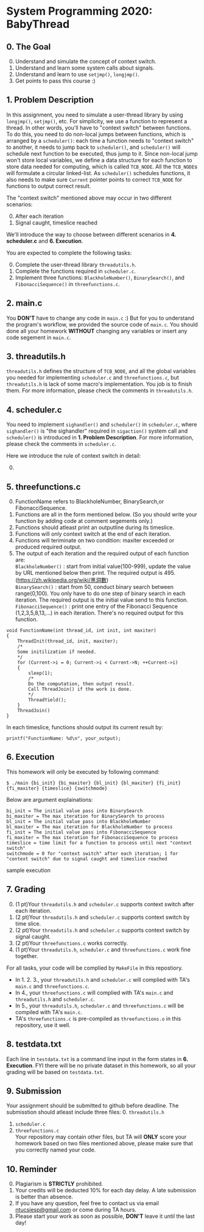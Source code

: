 # System Programming 2020: BabyThread
## 0. The Goal
0. Understand and simulate the concept of context switch.
1. Understand and learn some system calls about signals.
2. Understand and learn to use `setjmp()`, `longjmp()`.
3. Get points to pass this course :)

## 1. Problem Description
In this assignment, you need to simulate a user-thread library by using `longjmp()`, `setjmp()`, etc. For simplicity, we use a function to represent a thread. In other words, you'll have to "context switch" between functions. To do this, you need to do non-local jumps between functions, which is arranged by a `scheduler()`: each time a function needs to "context switch" to another, it needs to jump back to `scheduler()`, and `scheduler()` will schedule next function to be executed, thus jump to it. Since non-local jump won't store local variables, we define a data structure for each function to store data needed for computing, which is called `TCB_NODE`. All the `TCB_NODE`s will formulate a circular linked-list. As `scheduler()` schedules functions, it also needs to make sure `Current` pointer points to correct `TCB_NODE` for functions to output correct result.

The "context switch" mentioned above may occur in two different scenarios:

0. After each iteration
1. Signal caught, timeslice reached

We'll introduce the way to choose between different scenarios in **4. scheduler.c** and **6. Execution**. 


You are expected to complete the following tasks:
  
0. Complete the user-thread library `threadutils.h`.
1. Complete the functions required in `scheduler.c`.
2. Implement three functions: `BlackholeNumber()`, `BinarySearch()`, and `FibonacciSequence()` in `threefunctions.c`.

## 2. main.c
You **DON'T** have to change any code in `main.c` :) But for you to understand the program's workflow, we provided the source code of `main.c`. You should done all your homework **WITHOUT** changing any variables or insert any code segement in `main.c`.

## 3. threadutils.h
`threadutils.h` defines the structure of `TCB_NODE`, and all the global variables you needed for implementing `scheduler.c` and `threefunctions.c`, but `threadutils.h` is lack of some macro's implementation. You job is to finish them. For more information, please check the comments in `threadutils.h`.

## 4. scheduler.c
You need to implement `sighandler()` and `scheduler()` in `scheduler.c`, where `sighandler()` is "the sighandler" required in `sigaction()` system call and `scheduler()` is introduced in **1. Problem Description**. For more information, please check the comments in `scheduler.c`.  

Here we introduce the rule of context switch in detail:

0. 

## 5. threefunctions.c
0. FunctionName refers to BlackholeNumber, BinarySearch,or FibonacciSequence.
1. Functions are all in the form mentioned below. (So you should write your function by adding code at comment segements only.)
2. Functions should atleast print an outputline during its timeslice.
3. Functions will only context switch at the end of each iteration.
4. Functions will teriminate on two condition: maxiter exceeded or produced required output.  
5. The output of each iteration and the required output of each function are:  
`BlackholeNumber()` : start from initial value(100-999), update the value by URL mentioned below then print. The required output is 495.  
                      (https://zh.wikipedia.org/wiki/黑洞數)  
`BinarySearch()` : start from 50, conduct binary search between range(0,100). You only have to do one step of binary search in each iteration. The required output is the initial value send to this function.  
`FibonacciSequence()` : print one entry of the Fibonacci Sequence (1,2,3,5,8,13,...) in each iteration. There's no required output for this function.  
```
void FunctionName(int thread_id, int init, int maxiter)
{
	ThreadInit(thread_id, init, maxiter);
	/*
	Some initilization if needed.
	*/
	for (Current->i = 0; Current->i < Current->N; ++Current->i)
	{
		sleep(1);
		/*
		Do the computation, then output result.
		Call ThreadJoin() if the work is done.
		*/	
		ThreadYield();
	}
	ThreadJoin()
}

```
In each timeslice, functions should output its current result by:
```
printf("FunctionName: %d\n", your_output);
```

## 6. Execution
This homework will only be executed by following command:
```
$ ./main {bi_init} {bi_maxiter} {bl_init} {bl_maxiter} {fi_init} {fi_maxiter} {timeslice} {switchmode}
```
Below are argument explainations:
```
bi_init = The initial value pass into BinarySearch
bi_maxiter = The max iteration for BinarySearch to process
bl_init = The initial value pass into BlackholeNumber
bl_maxiter = The max iteration for BlackholeNumber to process
fi_init = The initial value pass into FibonacciSequence
fi_maxiter = The max iteration for FibonacciSequence to process
timeslice = time limit for a function to process until next "context switch"
switchmode = 0 for "context switch" after each iteration; 1 for "context switch" due to signal caught and timeslice reached
```
sample execution

## 7. Grading
0. (1 pt)Your `threadutils.h` and `scheduler.c` supports context switch after each iteration.
1. (2 pt)Your `threadutils.h` and `scheduler.c` supports context switch by time slice.
2. (2 pt)Your `threadutils.h` and `scheduler.c` supports context switch by signal caught.
3. (2 pt)Your `threefunctions.c` works correctly.
4. (1 pt)Your `threadutils.h`, `scheduler.c` and `threefunctions.c` work fine together.  

For all tasks, your code will be complied by `MakeFile` in this repostiory.  
- In 1. 2. 3., your `threadutils.h` and `scheduler.c` will complied with TA's `main.c` and `threefunctions.c`.
- In 4., your `threefunctions.c` will complied with TA's `main.c` and `threadutils.h` and `scheduler.c`.
- In 5., your `threadutils.h`, `scheduler.c` and `threefunctions.c` will be compiled with TA's `main.c`.
- TA's `threefunctions.c` is pre-compiled as `threefunctions.o` in this repository, use it well.

## 8. testdata.txt
Each line in `testdata.txt` is a command line input in the form states in **6. Execution**.
FYI there will be no private dataset in this homework, so all your grading will be based on `testdata.txt`.

## 9. Submission
Your assignment should be submitted to github before deadline. The submisstion should atleast include three files:
0. `threadutils.h`
1. `scheduler.c`
2. `threefunctions.c`  
Your repository may contain other files, but TA will **ONLY** score your homework based on two files mentioned above, please make sure that you correctly named your code.

## 10. Reminder
0. Plagiarism is **STRICTLY** prohibited.
1. Your credits will be deducted 10% for each day delay. A late submission is better than absence.
2. If you have any question, feel free to contact us via email ntucsiesp@gmail.com or come during TA hours.
3. Please start your work as soon as possible, **DON'T** leave it until the last day!






